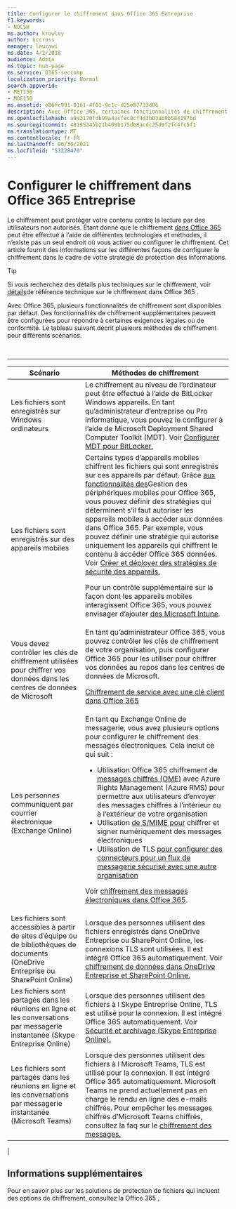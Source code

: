 ```yaml
---
title: Configurer le chiffrement dans Office 365 Entreprise
f1.keywords:
- NOCSH
ms.author: krowley
author: kccross
manager: laurawi
ms.date: 4/2/2018
audience: Admin
ms.topic: hub-page
ms.service: O365-seccomp
localization_priority: Normal
search.appverid:
- MET150
- MOE150
ms.assetid: e86fc991-0161-4f01-9c1c-d25e87733d06
description: Avec Office 365, certaines fonctionnalités de chiffrement sont désactivées par défaut . d’autres fonctionnalités peuvent être configurées pour répondre à certaines exigences légales ou de conformité.
ms.openlocfilehash: a9a3170fdb99a4acfec8cf4d3b03ab9b584197bd
ms.sourcegitcommit: 48195345b21b409b175d68acdc25d9f2fc4fc5f1
ms.translationtype: MT
ms.contentlocale: fr-FR
ms.lasthandoff: 06/30/2021
ms.locfileid: "53228470"
---
```

# <a name="set-up-encryption-in-office-365-enterprise"></a>Configurer le chiffrement dans Office 365 Entreprise

Le chiffrement peut protéger votre contenu contre la lecture par des utilisateurs non autorisés. Étant donné que le chiffrement [dans Office 365](encryption.md) peut être effectué à l’aide de différentes technologies et méthodes, il n’existe pas un seul endroit où vous activer ou configurer le chiffrement. Cet article fournit des informations sur les différentes façons de configurer le chiffrement dans le cadre de votre stratégie de protection des informations.

> [!TIP]
> Si vous recherchez des détails plus techniques sur le chiffrement, voir [détails](technical-reference-details-about-encryption.md)de référence technique sur le chiffrement dans Office 365 .

Avec Office 365, plusieurs fonctionnalités de chiffrement sont disponibles par défaut. Des fonctionnalités de chiffrement supplémentaires peuvent être configurées pour répondre à certaines exigences légales ou de conformité. Le tableau suivant décrit plusieurs méthodes de chiffrement pour différents scénarios.

<br>

****

|Scénario|Méthodes de chiffrement|
|---|---|
|Les fichiers sont enregistrés sur Windows ordinateurs|Le chiffrement au niveau de l’ordinateur peut être effectué à l’aide de BitLocker Windows appareils. En tant qu’administrateur d’entreprise ou Pro informatique, vous pouvez le configurer à l’aide de Microsoft Deployment Shared Computer Toolkit (MDT). Voir [Configurer MDT pour BitLocker.](/windows/deployment/deploy-windows-mdt/set-up-mdt-for-bitlocker)|
|Les fichiers sont enregistrés sur des appareils mobiles|Certains types d’appareils mobiles chiffrent les fichiers qui sont enregistrés sur ces appareils par défaut. Grâce [aux fonctionnalités des](https://support.microsoft.com/office/capabilities-of-built-in-mobile-device-management-for-microsoft-365-a1da44e5-7475-4992-be91-9ccec25905b0)Gestion des périphériques mobiles pour Office 365, vous pouvez définir des stratégies qui déterminent s’il faut autoriser les appareils mobiles à accéder aux données dans Office 365. Par exemple, vous pouvez définir une stratégie qui autorise uniquement les appareils qui chiffrent le contenu à accéder Office 365 données. Voir [Créer et déployer des stratégies de sécurité des appareils.](https://support.microsoft.com/office/create-and-deploy-device-security-policies-d310f556-8bfb-497b-9bd7-fe3c36ea2fd6) <p> Pour un contrôle supplémentaire sur la façon dont les appareils mobiles interagissent Office 365, vous pouvez envisager d’ajouter [des Microsoft Intune](/mem/intune/fundamentals/setup-steps).|
|Vous devez contrôler les clés de chiffrement utilisées pour chiffrer vos données dans les centres de données de Microsoft|En tant qu’administrateur Office 365, vous pouvez contrôler les clés de chiffrement de votre organisation, puis configurer Office 365 pour les utiliser pour chiffrer vos données au repos dans les centres de données de Microsoft. <p> [Chiffrement de service avec une clé client dans Office 365](customer-key-overview.md)|
|Les personnes communiquent par courrier électronique (Exchange Online)|En tant qu Exchange Online de messagerie, vous avez plusieurs options pour configurer le chiffrement des messages électroniques. Cela inclut ce qui suit : <ul><li>Utilisation Office 365 chiffrement de [messages chiffrés (OME)](set-up-new-message-encryption-capabilities.md) avec Azure Rights Management (Azure RMS) pour permettre aux utilisateurs d’envoyer des messages chiffrés à l’intérieur ou à l’extérieur de votre organisation</li><li>Utilisation [de S/MIME pour](/exchange/security-and-compliance/smime-exo/smime-exo) chiffrer et signer numériquement des messages électroniques</li><li>Utilisation de TLS [pour configurer des connecteurs pour un flux de messagerie sécurisé avec une autre organisation](/exchange/mail-flow-best-practices/use-connectors-to-configure-mail-flow/set-up-connectors-for-secure-mail-flow-with-a-partner)</li></ul> <p> Voir [chiffrement des messages électroniques dans Office 365](./email-encryption.md).|
|Les fichiers sont accessibles à partir de sites d’équipe ou de bibliothèques de documents (OneDrive Entreprise ou SharePoint Online)|Lorsque des personnes utilisent des fichiers enregistrés dans OneDrive Entreprise ou SharePoint Online, les connexions TLS sont utilisées. Il est intégré Office 365 automatiquement. Voir [chiffrement de données dans OneDrive Entreprise et SharePoint Online.](./data-encryption-in-odb-and-spo.md)|
|Les fichiers sont partagés dans les réunions en ligne et les conversations par messagerie instantanée (Skype Entreprise Online)|Lorsque des personnes utilisent des fichiers à l Skype Entreprise Online, TLS est utilisé pour la connexion. Il est intégré Office 365 automatiquement. Voir [Sécurité et archivage (Skype Entreprise Online).](/office365/servicedescriptions/skype-for-business-online-service-description/skype-for-business-online-features)|
|Les fichiers sont partagés dans les réunions en ligne et les conversations par messagerie instantanée (Microsoft Teams)|Lorsque des personnes utilisent des fichiers à l Microsoft Teams, TLS est utilisé pour la connexion. Il est intégré Office 365 automatiquement. Microsoft Teams ne prend actuellement pas en charge le rendu en ligne des e-mails chiffrés. Pour empêcher les messages chiffrés d’Microsoft Teams chiffrés, consultez la faq sur le [chiffrement des messages.](./ome-faq.yml#can-i-automatically-remove-encryption-on-incoming-and-outgoing-mail-)|
|

## <a name="additional-information"></a>Informations supplémentaires

Pour en savoir plus sur les solutions de protection de fichiers qui incluent des options de chiffrement, consultez la Office 365 [.](https://www.microsoft.com/download/details.aspx?id=55523)
